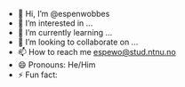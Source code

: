 - 👋 Hi, I’m @espenwobbes
- 👀 I’m interested in ...
- 🌱 I’m currently learning ...
- 💞️ I’m looking to collaborate on ...
- 📫 How to reach me espewo@stud.ntnu.no
- 😄 Pronouns: He/Him
- ⚡ Fun fact: 

<!---
espenwobbes/espenwobbes is a ✨ special ✨ repository because its `README.md` (this file) appears on your GitHub profile.
You can click the Preview link to take a look at your changes.
--->
